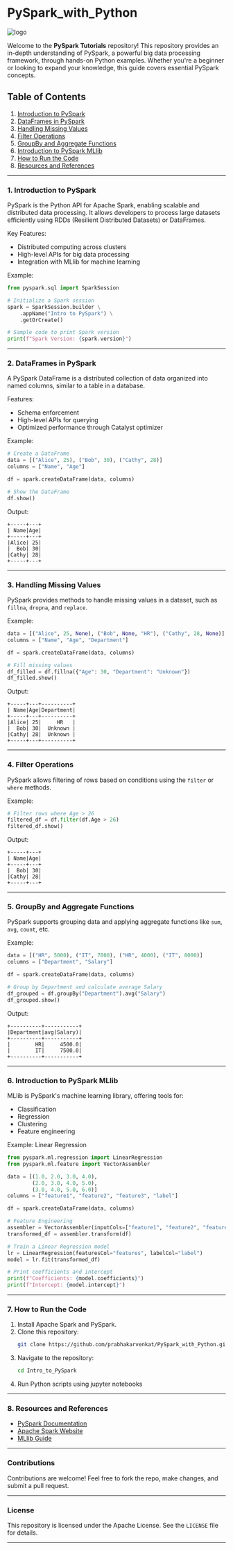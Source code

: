 # PySpark_with_Python
![logo](https://github.com/prabhakarvenkat/PySpark_with_Python/blob/67ffc0437ac8f204d6bca7441059db6661920697/PySpark.jpg)

Welcome to the **PySpark Tutorials** repository! This repository provides an in-depth understanding of PySpark, a powerful big data processing framework, through hands-on Python examples. Whether you're a beginner or looking to expand your knowledge, this guide covers essential PySpark concepts.

## Table of Contents

1. [Introduction to PySpark](#introduction-to-pyspark)
2. [DataFrames in PySpark](#dataframes-in-pyspark)
3. [Handling Missing Values](#handling-missing-values)
4. [Filter Operations](#filter-operations)
5. [GroupBy and Aggregate Functions](#groupby-and-aggregate-functions)
6. [Introduction to PySpark MLlib](#introduction-to-pyspark-mllib)
7. [How to Run the Code](#how-to-run-the-code)
8. [Resources and References](#resources-and-references)

---

### 1. Introduction to PySpark

PySpark is the Python API for Apache Spark, enabling scalable and distributed data processing. It allows developers to process large datasets efficiently using RDDs (Resilient Distributed Datasets) or DataFrames.

Key Features:
- Distributed computing across clusters
- High-level APIs for big data processing
- Integration with MLlib for machine learning

Example:
```python
from pyspark.sql import SparkSession

# Initialize a Spark session
spark = SparkSession.builder \
    .appName("Intro to PySpark") \
    .getOrCreate()

# Sample code to print Spark version
print(f"Spark Version: {spark.version}")
```

---

### 2. DataFrames in PySpark

A PySpark DataFrame is a distributed collection of data organized into named columns, similar to a table in a database.

Features:
- Schema enforcement
- High-level APIs for querying
- Optimized performance through Catalyst optimizer

Example:
```python
# Create a DataFrame
data = [("Alice", 25), ("Bob", 30), ("Cathy", 28)]
columns = ["Name", "Age"]

df = spark.createDataFrame(data, columns)

# Show the DataFrame
df.show()
```

Output:
```
+-----+---+
| Name|Age|
+-----+---+
|Alice| 25|
|  Bob| 30|
|Cathy| 28|
+-----+---+
```

---

### 3. Handling Missing Values

PySpark provides methods to handle missing values in a dataset, such as `fillna`, `dropna`, and `replace`.

Example:
```python
data = [("Alice", 25, None), ("Bob", None, "HR"), ("Cathy", 28, None)]
columns = ["Name", "Age", "Department"]

df = spark.createDataFrame(data, columns)

# Fill missing values
df_filled = df.fillna({"Age": 30, "Department": "Unknown"})
df_filled.show()
```

Output:
```
+-----+---+----------+
| Name|Age|Department|
+-----+---+----------+
|Alice| 25|     HR   |
|  Bob| 30|  Unknown |
|Cathy| 28|  Unknown |
+-----+---+----------+
```

---

### 4. Filter Operations

PySpark allows filtering of rows based on conditions using the `filter` or `where` methods.

Example:
```python
# Filter rows where Age > 26
filtered_df = df.filter(df.Age > 26)
filtered_df.show()
```

Output:
```
+-----+---+
| Name|Age|
+-----+---+
|  Bob| 30|
|Cathy| 28|
+-----+---+
```

---

### 5. GroupBy and Aggregate Functions

PySpark supports grouping data and applying aggregate functions like `sum`, `avg`, `count`, etc.

Example:
```python
data = [("HR", 5000), ("IT", 7000), ("HR", 4000), ("IT", 8000)]
columns = ["Department", "Salary"]

df = spark.createDataFrame(data, columns)

# Group by Department and calculate average Salary
df_grouped = df.groupBy("Department").avg("Salary")
df_grouped.show()
```

Output:
```
+----------+-----------+
|Department|avg(Salary)|
+----------+-----------+
|        HR|     4500.0|
|        IT|     7500.0|
+----------+-----------+
```

---

### 6. Introduction to PySpark MLlib

MLlib is PySpark's machine learning library, offering tools for:
- Classification
- Regression
- Clustering
- Feature engineering

Example: Linear Regression
```python
from pyspark.ml.regression import LinearRegression
from pyspark.ml.feature import VectorAssembler

data = [(1.0, 2.0, 3.0, 4.0),
        (2.0, 3.0, 4.0, 5.0),
        (3.0, 4.0, 5.0, 6.0)]
columns = ["feature1", "feature2", "feature3", "label"]

df = spark.createDataFrame(data, columns)

# Feature Engineering
assembler = VectorAssembler(inputCols=["feature1", "feature2", "feature3"], outputCol="features")
transformed_df = assembler.transform(df)

# Train a Linear Regression model
lr = LinearRegression(featuresCol="features", labelCol="label")
model = lr.fit(transformed_df)

# Print coefficients and intercept
print(f"Coefficients: {model.coefficients}")
print(f"Intercept: {model.intercept}")
```

---

### 7. How to Run the Code

1. Install Apache Spark and PySpark.
2. Clone this repository:
   ```bash
   git clone https://github.com/prabhakarvenkat/PySpark_with_Python.git
   ```
3. Navigate to the repository:
   ```bash
   cd Intro_to_PySpark
   ```
4. Run Python scripts using jupyter notebooks

---

### 8. Resources and References

- [PySpark Documentation](https://spark.apache.org/docs/latest/api/python/)
- [Apache Spark Website](https://spark.apache.org/)
- [MLlib Guide](https://spark.apache.org/mllib/)

---

### Contributions

Contributions are welcome! Feel free to fork the repo, make changes, and submit a pull request.

---

### License

This repository is licensed under the Apache License. See the `LICENSE` file for details.

---
